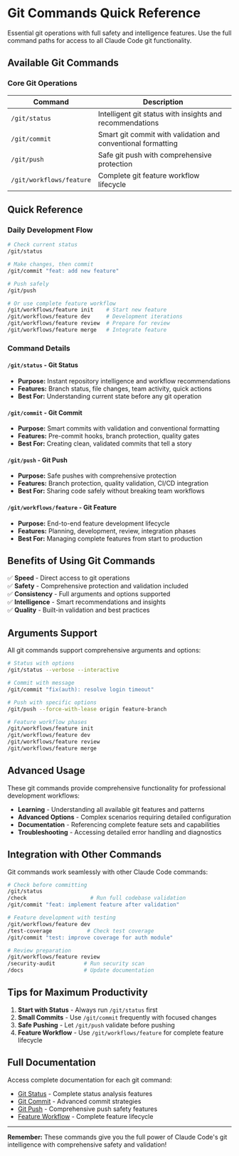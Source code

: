 # Git Commands Quick Reference

Essential git operations with full safety and intelligence features. Use the full command paths for access to all Claude Code git functionality.

## Available Git Commands

### Core Git Operations

| Command | Description |
|---------|-------------|
| `/git/status` | Intelligent git status with insights and recommendations |
| `/git/commit` | Smart git commit with validation and conventional formatting |
| `/git/push` | Safe git push with comprehensive protection |
| `/git/workflows/feature` | Complete git feature workflow lifecycle |

## Quick Reference

### Daily Development Flow
```bash
# Check current status
/git/status

# Make changes, then commit
/git/commit "feat: add new feature"

# Push safely
/git/push

# Or use complete feature workflow
/git/workflows/feature init    # Start new feature
/git/workflows/feature dev     # Development iterations  
/git/workflows/feature review  # Prepare for review
/git/workflows/feature merge   # Integrate feature
```

### Command Details

#### `/git/status` - Git Status
- **Purpose:** Instant repository intelligence and workflow recommendations
- **Features:** Branch status, file changes, team activity, quick actions
- **Best For:** Understanding current state before any git operation

#### `/git/commit` - Git Commit  
- **Purpose:** Smart commits with validation and conventional formatting
- **Features:** Pre-commit hooks, branch protection, quality gates
- **Best For:** Creating clean, validated commits that tell a story

#### `/git/push` - Git Push
- **Purpose:** Safe pushes with comprehensive protection
- **Features:** Branch protection, quality validation, CI/CD integration
- **Best For:** Sharing code safely without breaking team workflows

#### `/git/workflows/feature` - Git Feature
- **Purpose:** End-to-end feature development lifecycle
- **Features:** Planning, development, review, integration phases
- **Best For:** Managing complete features from start to production

## Benefits of Using Git Commands

✅ **Speed** - Direct access to git operations  
✅ **Safety** - Comprehensive protection and validation included  
✅ **Consistency** - Full arguments and options supported  
✅ **Intelligence** - Smart recommendations and insights  
✅ **Quality** - Built-in validation and best practices  

## Arguments Support

All git commands support comprehensive arguments and options:

```bash
# Status with options
/git/status --verbose --interactive

# Commit with message
/git/commit "fix(auth): resolve login timeout"

# Push with specific options
/git/push --force-with-lease origin feature-branch

# Feature workflow phases
/git/workflows/feature init
/git/workflows/feature dev  
/git/workflows/feature review
/git/workflows/feature merge
```

## Advanced Usage

These git commands provide comprehensive functionality for professional development workflows:

- **Learning** - Understanding all available git features and patterns
- **Advanced Options** - Complex scenarios requiring detailed configuration
- **Documentation** - Referencing complete feature sets and capabilities
- **Troubleshooting** - Accessing detailed error handling and diagnostics

## Integration with Other Commands

Git commands work seamlessly with other Claude Code commands:

```bash
# Check before committing
/git/status
/check                    # Run full codebase validation
/git/commit "feat: implement feature after validation"

# Feature development with testing
/git/workflows/feature dev
/test-coverage           # Check test coverage
/git/commit "test: improve coverage for auth module"

# Review preparation
/git/workflows/feature review
/security-audit         # Run security scan
/docs                   # Update documentation
```

## Tips for Maximum Productivity

1. **Start with Status** - Always run `/git/status` first
2. **Small Commits** - Use `/git/commit` frequently with focused changes
3. **Safe Pushing** - Let `/git/push` validate before pushing
4. **Feature Workflow** - Use `/git/workflows/feature` for complete feature lifecycle

## Full Documentation

Access complete documentation for each git command:

- [Git Status](/git/status.md) - Complete status analysis features
- [Git Commit](/git/commit.md) - Advanced commit strategies  
- [Git Push](/git/push.md) - Comprehensive push safety features
- [Feature Workflow](/git/workflows/feature.md) - Complete feature lifecycle

---

**Remember:** These commands give you the full power of Claude Code's git intelligence with comprehensive safety and validation!